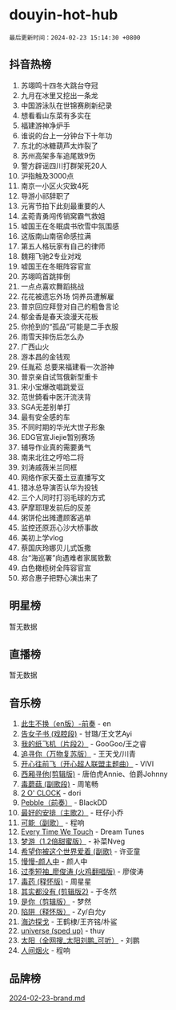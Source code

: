 # douyin-hot-hub

`最后更新时间：2024-02-23 15:14:30 +0800`

## 抖音热榜

1. 苏翊鸣十四冬大跳台夺冠
1. 九月在冰里又挖出一条龙
1. 中国游泳队在世锦赛刷新纪录
1. 想看看山东菜有多实在
1. 福建游神净炉手
1. 谁说的台上一分钟台下十年功
1. 东北的冰糖葫芦太炸裂了
1. 苏州高架多车追尾致9伤
1. 警方辟谣四川打群架死20人
1. 沪指触及3000点
1. 南京一小区火灾致4死
1. 导游小祁辞职了
1. 元宵节拍下此刻最重要的人
1. 孟菀青勇闯传销窝霸气救姐
1. 嘘国王在冬眠虞书欣雪中氛围感
1. 这版南山南宿命感拉满
1. 第五人格玩家有自己的律师
1. 魏翔飞驰2专业对戏
1. 嘘国王在冬眠阵容官宣
1. 苏翊鸣首跳摔倒
1. 一点点喜欢舞蹈挑战
1. 花花被遗忘外场 饲养员遭解雇
1. 普京回应拜登对自己的粗鲁言论
1. 郁金香是春天浪漫天花板
1. 你抢到的“孤品”可能是二手衣服
1. 雨雪天摔伤后怎么办
1. 广西山火
1. 游本昌的金钱观
1. 任胤菘 总要来福建看一次游神
1. 普京亲自试驾俄新型重卡
1. 宋小宝爆改唱跳爱豆
1. 范世錡看中医汗流浃背
1. SGA无差别单打
1. 最有安全感的车
1. 不同时期的华光大世子形象
1. EDG官宣Jiejie暂别赛场
1. 辅导作业真的需要勇气
1. 南来北往之哼哈二将
1. 刘涛戚薇米兰同框
1. 网络作家天蚕土豆直播写文
1. 猎冰总导演否认华为投钱
1. 三个人同时打羽毛球的方式
1. 萨摩耶理发前后的反差
1. 粥饼伦出摊遭顾客逃单
1. 监控还原沥心沙大桥事故
1. 美初上学vlog
1. 蔡国庆玲娜贝儿式饭撒
1. 台“海巡署”向遇难者家属致歉
1. 白色橄榄树全阵容官宣
1. 郑合惠子把野心演出来了

## 明星榜

暂无数据

## 直播榜

暂无数据

## 音乐榜

1. [此生不换（en版）-前奏](https://sf5-hl-cdn-tos.douyinstatic.com/obj/tos-cn-ve-2774/oMDvUGwhKrKYDEqXiMYEwxZqBWIJFA92CiLAO) - en
1. [告女子书 (戏腔段)](https://sf5-hl-cdn-tos.douyinstatic.com/obj/tos-cn-ve-2774/osCCzFxWgstBDi92ZfBB4ht7gQENBmQMAl0eI6) - 甘璐/王文艺Ayi
1. [我的纸飞机（片段2）](https://sf5-hl-cdn-tos.douyinstatic.com/obj/tos-cn-ve-2774/oM2ZrKcg2CD5AeRB2gkeXOFB1IxAGJdZPazYHf) - GooGoo/王之睿
1. [追寻你（万物复苏版）](https://sf5-hl-cdn-tos.douyinstatic.com/obj/tos-cn-ve-2774/oYeAZJsbjIDit9APmBg8u6uDUQnHmoCf3gbo74) - 王天戈/川青
1. [开心往前飞（开心超人联盟主题曲）](https://sf5-hl-cdn-tos.douyinstatic.com/obj/tos-cn-ve-2774/9d8fb7c82cf1421fb93a9fe925275e0a) - VIVI
1. [西厢寻他(剪辑版)](https://sf3-cdn-tos.douyinstatic.com/obj/tos-cn-ve-2774/oUsAVfAQKlRNxEv5qxvIB8o5qmIWUcXbzJKJhw) - 唐伯虎Annie、伯爵Johnny
1. [毒蘑菇 (副歌段)](https://sf3-cdn-tos.douyinstatic.com/obj/tos-cn-ve-2774/ocDEUsfdLjxnlFXtfogBCiQCEqYB7QZgZ8VViM) - 周笔畅
1. [2 O' CLOCK](https://sf5-hl-cdn-tos.douyinstatic.com/obj/tos-cn-ve-2774/oIUBICeqlYQHTigCBOnCMlwBZJkgiBjt1oDfbg) - dori
1. [Pebble（前奏）](https://sf5-hl-cdn-tos.douyinstatic.com/obj/tos-cn-ve-2774/5e6913036e674b34b92df6abd1361f00) - BlackDD
1. [最好的安排（主歌2）](https://sf3-cdn-tos.douyinstatic.com/obj/tos-cn-ve-2774/oMMZX1DuHpMwgoDztBmZswgQnbCeeANZxBHkFY) - 旺仔小乔
1. [可能（副歌）](https://sf3-cdn-tos.douyinstatic.com/obj/tos-cn-ve-2774/cde1731888894259b333569393c2fb51) - 程响
1. [Every Time We Touch](https://sf3-cdn-tos.douyinstatic.com/obj/tos-cn-ve-2774/ogN6lUKQeBBfEVhIOMikG1CcJjugxk1tztZyhP) - Dream Tunes
1. [梦游（1.2倍甜蜜版）](https://sf6-cdn-tos.douyinstatic.com/obj/tos-cn-ve-2774/o4gyAUm8hwufoEABmwVIiQtHsFuGzAEEWtNMzo) - 补菜Nveg
1. [希望你被这个世界爱着 (副歌)](https://sf5-hl-cdn-tos.douyinstatic.com/obj/tos-cn-ve-2774/oUHCmWQfZlE3QQBKBeD8rCFLpJzPgCpImhsxMt) - 许亚童
1. [慢慢-颜人中](https://sf5-hl-cdn-tos.douyinstatic.com/obj/tos-cn-ve-2774/ocjHNfBXdBxQNC8ZGAeoLMFTUgtBg8bkExunDC) - 颜人中
1. [过季短袖_廖俊涛 (火鸡翻唱版)](https://sf6-cdn-tos.douyinstatic.com/obj/tos-cn-ve-2774/ogQVJl0tRBKxQgZji7YClFEBrVDeHpPTWfCZbQ) - 廖俊涛
1. [毒药 (释怀版)](https://sf5-hl-cdn-tos.douyinstatic.com/obj/tos-cn-ve-2774/oYILMEAzspdZBIzy4frJNB8ZHPHWAhiwowd4Ad) - 周星星
1. [其实都没有 (剪辑版2)](https://sf6-cdn-tos.douyinstatic.com/obj/tos-cn-ve-2774/oEBNQenHZtBhxYjGgUDQk0BCHTigQafgFlbQ7k) - 于冬然
1. [是你（剪辑版）](https://sf5-hl-cdn-tos.douyinstatic.com/obj/tos-cn-ve-2774/46019dae783c4c969944217fe1cfafc4) - 梦然
1. [陷阱（释怀版）](https://sf6-cdn-tos.douyinstatic.com/obj/tos-cn-ve-2774/oE8C21LeZrzKLDFfQYgMzx4GAIHageG5IzayY7) - Zy/白允y
1. [海边探戈](https://sf5-hl-cdn-tos.douyinstatic.com/obj/tos-cn-ve-2774/os9gE0VQCGqt6VQkZDyBBYvfSDY0QFe3vVmubn) - 王鹤棣/王齐铭/朴鲨
1. [universe (sped up)](https://sf5-hl-cdn-tos.douyinstatic.com/obj/tos-cn-ve-2774/oIQnurQLDCsdYeegkM4CKuVb23MZBXtX6QB8bv) - thuy
1. [太阳（全网搜_太阳刘鹏_可听）](https://sf5-hl-cdn-tos.douyinstatic.com/obj/tos-cn-ve-2774/ogWbyIQnlBFImVbeDocRdCIYtBHlbJXgfZMvgz) - 刘鹏
1. [人间烟火](https://sf5-hl-cdn-tos.douyinstatic.com/obj/tos-cn-ve-2774/947983139f35446684610238bba8e7a9) - 程响

## 品牌榜

[2024-02-23-brand.md](2024-02-23-brand.md)
